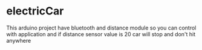 # electricCar
This arduino project have bluetooth and distance module so you can control with application and if distance sensor value is 20 car will stop and don't hit anywhere
